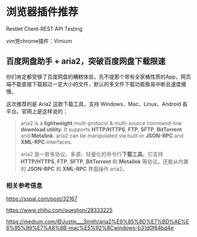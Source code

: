 # 浏览器插件推荐


 Restlet Client-REST API Testing

vim党chrome插件：Vimium

## 百度网盘助手 + aria2，突破百度网盘下载限速

你们肯定都受够了百度网盘的糟糕体验，先不提那个带有全家桶性质的App，网页端不能直接下载超过一定大小的文件，默认的多文件下载功能极易中断且速度缓慢。

这次推荐的是 Aria2 这款下载工具，支持 Windows、Mac、Linux、Android 各平台。官网上是这样说的：

> aria2 is a **lightweight** multi-protocol & multi-source command-line **download utility**. It supports **HTTP/HTTPS**, **FTP**, **SFTP**, **BitTorrent** and **Metalink**. aria2 can be manipulated via built-in **JSON-RPC** and **XML-RPC** interfaces.
>
> aria2 是一款多协议、多源、轻量化的命令行**下载工具**。它支持 **HTTP/HTTPS**, **FTP**, **SFTP**, **BitTorrent** 和 **Metalink** 等协议。还能从内置的 **JSON-RPC** 和 **XML-RPC** 界面操作 aria2。

### 相关参考信息
https://sspai.com/post/32167

https://www.zhihu.com/question/28333225

https://medium.com/@Justin___Smith/aria2%E9%85%8D%E7%BD%AE%E6%95%99%E7%A8%8B-mac%E5%92%8Cwindows-b31d0f64bd4e
